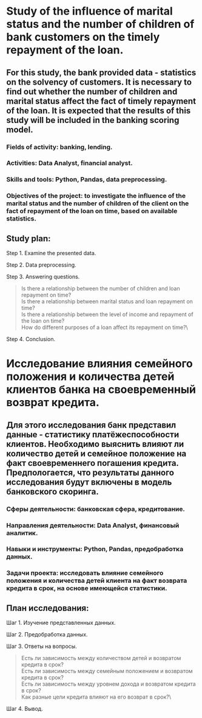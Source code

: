# Study of the influence of marital status and the number of children of bank customers on the timely repayment of the loan.

## For this study, the bank provided data - statistics on the solvency of customers. It is necessary to find out whether the number of children and marital status affect the fact of timely repayment of the loan. It is expected that the results of this study will be included in the banking scoring model.

### Fields of activity: banking, lending.
### Activities: Data Analyst, financial analyst.
### Skills and tools: Python, Pandas, data preprocessing.
### Objectives of the project: to investigate the influence of the marital status and the number of children of the client on the fact of repayment of the loan on time, based on available statistics.

## Study plan:

Step 1. Examine the presented data.

Step 2. Data preprocessing.

Step 3. Answering questions.

>Is there a relationship between the number of children and loan repayment on time?\
>Is there a relationship between marital status and loan repayment on time?\
>Is there a relationship between the level of income and repayment of the loan on time?\
>How do different purposes of a loan affect its repayment on time?\

Step 4. Conclusion.

# Исследование влияния семейного положения и количества детей клиентов банка на своевременный возврат кредита.

## Для этого исследования банк представил данные - статистику платёжеспособности клиентов. Необходимо выяснить влияют ли количество детей и семейное положение на факт своевременнего погашения кредита. Предпологается, что результаты данного исследования будут включены в модель банковского скоринга.

### Сферы деятельности: банковская сфера, кредитование.
### Направления деятельности: Data Analyst, финансовый аналитик.
### Навыки и инструменты: Python, Pandas, предобработка данных.
### Задачи проекта: исследовать влияние семейного положения и количества детей клиента на факт возврата кредита в срок, на основе имеющейся статистики.

## План исследования:

Шаг 1. Изучение представленных данных.

Шаг 2. Предобработка данных.

Шаг 3. Ответы на вопросы.

>Есть ли зависимость между количеством детей и возвратом кредита в срок?\
>Есть ли зависимость между семейным положением и возвратом кредита в срок?\
>Есть ли зависимость между уровнем дохода и возвратом кредита в срок?\
>Как разные цели кредита влияют на его возврат в срок?\

Шаг 4. Вывод.
